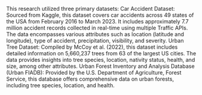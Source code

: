 This research utilized three primary datasets:
Car Accident Dataset: Sourced from Kaggle, this dataset covers car accidents across 49 states of the USA from February 2016 to March 2023. It includes approximately 7.7 million accident records collected in real-time using multiple Traffic APIs. The data encompasses various attributes such as location (latitude and longitude), type of accident, precipitation, visibility, and severity.
Urban Tree Dataset: Compiled by McCoy et al. (2022), this dataset includes detailed information on 5,660,237 trees from 63 of the largest US cities. The data provides insights into tree species, location, nativity status, health, and size, among other attributes.
Urban Forest Inventory and Analysis Database (Urban FIADB): Provided by the U.S. Department of Agriculture, Forest Service, this database offers comprehensive data on urban forests, including tree species, location, and health.
